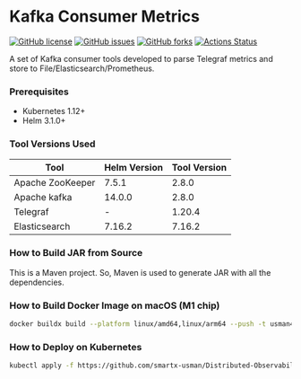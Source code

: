 # Kafka Consumer Metrics

[![GitHub license](https://img.shields.io/github/license/smartx-usman/kafka-consumer-metrics?logoColor=lightgrey&style=plastic)](https://github.com/OFTEIN-NET/OFTEIN-MultiTenantPortal/blob/main/LICENSE)
[![GitHub issues](https://img.shields.io/github/issues/smartx-usman/kafka-consumer-metrics?style=plastic)](https://github.com/OFTEIN-NET/OFTEIN-MultiTenantPortal/issues)
[![GitHub forks](https://img.shields.io/github/forks/smartx-usman/kafka-consumer-metrics?style=plastic)](https://github.com/OFTEIN-NET/OFTEIN-MultiTenantPortal/network)
[![Actions Status](https://github.com/smartx-usman/kafka-consumer-metrics/workflows/Build%20Kafka%20Consumer%20for%20Telegraf/badge.svg)](https://github.com/OFTEIN-NET/OFTEIN-MultiTenantPortal/actions)

A set of Kafka consumer tools developed to parse Telegraf metrics and store to File/Elasticsearch/Prometheus.

### Prerequisites
- Kubernetes 1.12+
- Helm 3.1.0+

### Tool Versions Used
| Tool | Helm Version | Tool Version |
| --- | --- | --- |
| Apache ZooKeeper | 7.5.1 | 2.8.0 | 
| Apache kafka | 14.0.0 | 2.8.0 | 
| Telegraf | - | 1.20.4 | 
| Elasticsearch | 7.16.2 | 7.16.2 | 

### How to Build JAR from Source
This is a Maven project. So, Maven is used to generate JAR with all the dependencies.

### How to Build Docker Image on macOS (M1 chip)
```bash
docker buildx build --platform linux/amd64,linux/arm64 --push -t usman476/kafka-consumer-metrics:latest -t usman476/kafka-consumer-metrics:0.2.0 .
```

### How to Deploy on Kubernetes
```bash
kubectl apply -f https://github.com/smartx-usman/Distributed-Observability-Framework/blob/main/tools/kafka-consumers/kc-nm-deployment.yaml
```